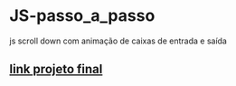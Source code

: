 # JS-passo_a_passo
js scroll down com animação de caixas de entrada e saída
## [link projeto final](#)
 
